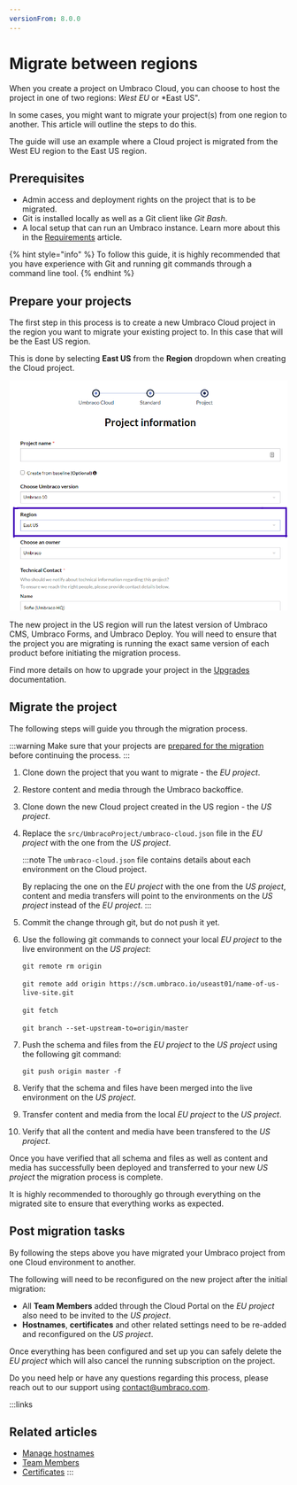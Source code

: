 ```yaml
---
versionFrom: 8.0.0
---
```


# Migrate between regions

When you create a project on Umbraco Cloud, you can choose to host the project in one of two regions: *West EU* or *East US".

In some cases, you might want to migrate your project(s) from one region to another. This article will outline the steps to do this.

The guide will use an example where a Cloud project is migrated from the West EU region to the East US region.

## Prerequisites

- Admin access and deployment rights on the project that is to be migrated.
- Git is installed locally as well as a Git client like *Git Bash*.
- A local setup that can run an Umbraco instance. Learn more about this in the [Requirements](../../umbraco-cms/Fundamentals/Setup/requirements.md) article.

{% hint style="info" %}
To follow this guide, it is highly recommended that you have experience with Git and running git commands through a command line tool.
{% endhint %}

## Prepare your projects

The first step in this process is to create a new Umbraco Cloud project in the region you want to migrate your existing project to. In this case that will be the East US region.

This is done by selecting **East US** from the **Region** dropdown when creating the Cloud project.

![Select the East US region](images/CreateProject-SelectRegion.png)

The new project in the US region will run the latest version of Umbraco CMS, Umbraco Forms, and Umbraco Deploy. You will need to ensure that the project you are migrating is running the exact same version of each product before initiating the migration process.

Find more details on how to upgrade your project in the [Upgrades](../upgrades/README.md) documentation.

## Migrate the project

The following steps will guide you through the migration process.

:::warning
Make sure that your projects are [prepared for the migration](#prepare-your-projects) before continuing the process.
:::

1. Clone down the project that you want to migrate - the *EU project*.
2. Restore content and media through the Umbraco backoffice.
3. Clone down the new Cloud project created in the US region - the *US project*.
4. Replace the `src/UmbracoProject/umbraco-cloud.json` file in the *EU project* with the one from the *US project*.

   :::note
   The `umbraco-cloud.json` file contains details about each environment on the Cloud project.

   By replacing the one on the *EU project* with the one from the *US project*, content and media transfers will point to the environments on the *US project* instead of the *EU project*.
   :::

5. Commit the change through git, but do not push it yet.
6. Use the following git commands to connect your local *EU project* to the live environment on the *US project*:

   ```none
   git remote rm origin

   git remote add origin https://scm.umbraco.io/useast01/name-of-us-live-site.git

   git fetch

   git branch --set-upstream-to=origin/master
   ```

7. Push the schema and files from the *EU project* to the *US project* using the following git command:

   ```none
   git push origin master -f
   ```

8. Verify that the schema and files have been merged into the live environment on the *US project*.
9. Transfer content and media from the local *EU project* to the *US project*.
10. Verify that all the content and media have been transfered to the *US project*.

Once you have verified that all schema and files as well as content and media has successfully been deployed and transferred to your new *US project* the migration process is complete.

It is highly recommended to thoroughly go through everything on the migrated site to ensure that everything works as expected.

## Post migration tasks

By following the steps above you have migrated your Umbraco project from one Cloud environment to another.

The following will need to be reconfigured on the new project after the initial migration:

- All **Team Members** added through the Cloud Portal on the *EU project* also need to be invited to the *US project*.
- **Hostnames**, **certificates** and other related settings need to be re-added and reconfigured on the *US project*.

Once everything has been configured and set up you can safely delete the *EU project* which will also cancel the running subscription on the project.

Do you need help or have any questions regarding this process, please reach out to our support using [contact@umbraco.com](mailto:contact@umbraco.com).

:::links
## Related articles
- [Manage hostnames](../Set-Up/Manage-Hostnames/README.md)
- [Team Members](../Set-Up/Team-Members/README.md)
- [Certificates](../Set-Up/Manage-Hostnames/security-certificates.md)
:::
